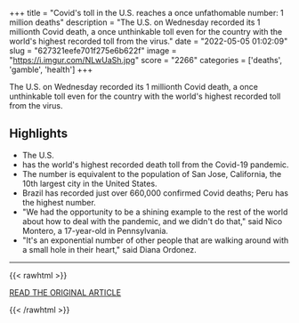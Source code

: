 +++
title = "Covid's toll in the U.S. reaches a once unfathomable number: 1 million deaths"
description = "The U.S. on Wednesday recorded its 1 millionth Covid death, a once unthinkable toll even for the country with the world's highest recorded toll from the virus."
date = "2022-05-05 01:02:09"
slug = "627321eefe701f275e6b622f"
image = "https://i.imgur.com/NLwUaSh.jpg"
score = "2266"
categories = ['deaths', 'gamble', 'health']
+++

The U.S. on Wednesday recorded its 1 millionth Covid death, a once unthinkable toll even for the country with the world's highest recorded toll from the virus.

## Highlights

- The U.S.
- has the world's highest recorded death toll from the Covid-19 pandemic.
- The number is equivalent to the population of San Jose, California, the 10th largest city in the United States.
- Brazil has recorded just over 660,000 confirmed Covid deaths; Peru has the highest number.
- "We had the opportunity to be a shining example to the rest of the world about how to deal with the pandemic, and we didn't do that," said Nico Montero, a 17-year-old in Pennsylvania.
- "It's an exponential number of other people that are walking around with a small hole in their heart," said Diana Ordonez.

---

{{< rawhtml >}}
  <p class="article-category">
    <a target="_blank" href="https://www.nbcnews.com/news/us-news/covids-toll-us-reaches-1-million-deaths-unfathomable-number-rcna22105">READ THE ORIGINAL ARTICLE</a>
  </p>
{{< /rawhtml >}}
